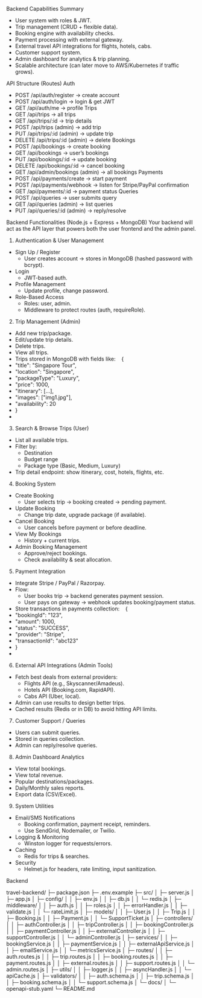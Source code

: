 
Backend Capabilities Summary
* User system with roles & JWT.
* Trip management (CRUD + flexible data).
* Booking engine with availability checks.
* Payment processing with external gateway.
* External travel API integrations for flights, hotels, cabs.
* Customer support system.
* Admin dashboard for analytics & trip planning.
* Scalable architecture (can later move to AWS/Kubernetes if traffic grows).


API Structure (Routes)
Auth
* POST /api/auth/register → create account
* POST /api/auth/login → login & get JWT
* GET /api/auth/me → profile
Trips
* GET /api/trips → all trips
* GET /api/trips/:id → trip details
* POST /api/trips (admin) → add trip
* PUT /api/trips/:id (admin) → update trip
* DELETE /api/trips/:id (admin) → delete
Bookings
* POST /api/bookings → create booking
* GET /api/bookings → user’s bookings
* PUT /api/bookings/:id → update booking
* DELETE /api/bookings/:id → cancel booking
* GET /api/admin/bookings (admin) → all bookings
Payments
* POST /api/payments/create → start payment
* POST /api/payments/webhook → listen for Stripe/PayPal confirmation
* GET /api/payments/:id → payment status
Queries
* POST /api/queries → user submits query
* GET /api/queries (admin) → list queries
* PUT /api/queries/:id (admin) → reply/resolve

Backend Functionalities (Node.js + Express + MongoDB)
Your backend will act as the API layer that powers both the user frontend and the admin panel.

1. Authentication & User Management
* Sign Up / Register
    * User creates account → stores in MongoDB (hashed password with bcrypt).
* Login
    * JWT-based auth.
* Profile Management
    * Update profile, change password.
* Role-Based Access
    * Roles: user, admin.
    * Middleware to protect routes (auth, requireRole).

2. Trip Management (Admin)
* Add new trip/package.
* Edit/update trip details.
* Delete trips.
* View all trips.
* Trips stored in MongoDB with fields like:    {
*   "title": "Singapore Tour",
*   "location": "Singapore",
*   "packageType": "Luxury",
*   "price": 1000,
*   "itinerary": [...],
*   "images": ["img1.jpg"],
*   "availability": 20
* }
*   

3. Search & Browse Trips (User)
* List all available trips.
* Filter by:
    * Destination
    * Budget range
    * Package type (Basic, Medium, Luxury)
* Trip detail endpoint: show itinerary, cost, hotels, flights, etc.

4. Booking System
* Create Booking
    * User selects trip → booking created → pending payment.
* Update Booking
    * Change trip date, upgrade package (if available).
* Cancel Booking
    * User cancels before payment or before deadline.
* View My Bookings
    * History + current trips.
* Admin Booking Management
    * Approve/reject bookings.
    * Check availability & seat allocation.

5. Payment Integration
* Integrate Stripe / PayPal / Razorpay.
* Flow:
    * User books trip → backend generates payment session.
    * User pays on gateway → webhook updates booking/payment status.
* Store transactions in payments collection:    {
*   "bookingId": "123",
*   "amount": 1000,
*   "status": "SUCCESS",
*   "provider": "Stripe",
*   "transactionId": "abc123"
* }
*   

6. External API Integrations (Admin Tools)
* Fetch best deals from external providers:
    * Flights API (e.g., Skyscanner/Amadeus).
    * Hotels API (Booking.com, RapidAPI).
    * Cabs API (Uber, local).
* Admin can use results to design better trips.
* Cached results (Redis or in DB) to avoid hitting API limits.

7. Customer Support / Queries
* Users can submit queries.
* Stored in queries collection.
* Admin can reply/resolve queries.

8. Admin Dashboard Analytics
* View total bookings.
* View total revenue.
* Popular destinations/packages.
* Daily/Monthly sales reports.
* Export data (CSV/Excel).

9. System Utilities
* Email/SMS Notifications
    * Booking confirmation, payment receipt, reminders.
    * Use SendGrid, Nodemailer, or Twilio.
* Logging & Monitoring
    * Winston logger for requests/errors.
* Caching
    * Redis for trips & searches.
* Security
    * Helmet.js for headers, rate limiting, input sanitization.

Backend 

travel-backend/
├─ package.json
├─ .env.example
├─ src/
│  ├─ server.js
│  ├─ app.js
│  ├─ config/
│  │  ├─ env.js
│  │  ├─ db.js
│  │  └─ redis.js
│  ├─ middleware/
│  │  ├─ auth.js
│  │  ├─ roles.js
│  │  ├─ errorHandler.js
│  │  ├─ validate.js
│  │  └─ rateLimit.js
│  ├─ models/
│  │  ├─ User.js
│  │  ├─ Trip.js
│  │  ├─ Booking.js
│  │  ├─ Payment.js
│  │  └─ SupportTicket.js
│  ├─ controllers/
│  │  ├─ authController.js
│  │  ├─ tripController.js
│  │  ├─ bookingController.js
│  │  ├─ paymentController.js
│  │  ├─ externalController.js
│  │  ├─ supportController.js
│  │  └─ adminController.js
│  ├─ services/
│  │  ├─ bookingService.js
│  │  ├─ paymentService.js
│  │  ├─ externalApiService.js
│  │  ├─ emailService.js
│  │  └─ metricsService.js
│  ├─ routes/
│  │  ├─ auth.routes.js
│  │  ├─ trip.routes.js
│  │  ├─ booking.routes.js
│  │  ├─ payment.routes.js
│  │  ├─ external.routes.js
│  │  ├─ support.routes.js
│  │  └─ admin.routes.js
│  ├─ utils/
│  │  ├─ logger.js
│  │  ├─ asyncHandler.js
│  │  └─ apiCache.js
│  ├─ validators/
│  │  ├─ auth.schema.js
│  │  ├─ trip.schema.js
│  │  ├─ booking.schema.js
│  │  └─ support.schema.js
│  └─ docs/
│     └─ openapi-stub.yaml
└─ README.md



